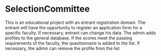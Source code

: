 # SelectionCommittee
This is an educational project with an entrant registration domain.
The entrant will have the opportunity to register an application form for a specific faculty. If necessary, entrant can change his data.
The admin adds profiles to the general database.
If the scores meet the passing requirements of the faculty, the questionnaire is added to the list. If necessary, the admin can remove the profile from the list
